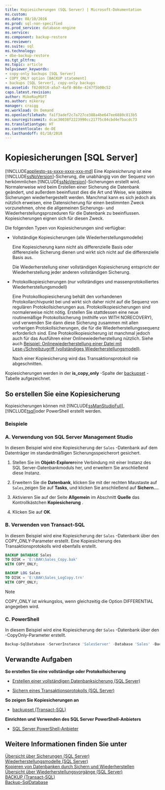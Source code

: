 ```yaml
---
title: Kopiesicherungen (SQL Server) | Microsoft-Dokumentation
ms.custom: 
ms.date: 08/10/2016
ms.prod: sql-non-specified
ms.prod_service: database-engine
ms.service: 
ms.component: backup-restore
ms.reviewer: 
ms.suite: sql
ms.technology:
- dbe-backup-restore
ms.tgt_pltfrm: 
ms.topic: article
helpviewer_keywords:
- copy-only backups [SQL Server]
- COPY_ONLY option [BACKUP statement]
- backups [SQL Server], copy-only backups
ms.assetid: f82d6918-a5a7-4af8-868e-4247f5b00c52
caps.latest.revision: 
author: MikeRayMSFT
ms.author: mikeray
manager: craigg
ms.workload: On Demand
ms.openlocfilehash: fa1f3adef2c7a727ce388a4be647ee6880c813b5
ms.sourcegitcommit: dcac30038f2223990cc21775c84cbd4e7bacdc73
ms.translationtype: HT
ms.contentlocale: de-DE
ms.lasthandoff: 01/18/2018
---
```

# <a name="copy-only-backups-sql-server"></a>Kopiesicherungen [SQL Server]
[!INCLUDE[appliesto-ss-xxxx-xxxx-xxx-md](../../includes/appliesto-ss-xxxx-xxxx-xxx-md.md)] Eine *Kopiesicherung* ist eine [!INCLUDE[ssNoVersion](../../includes/ssnoversion-md.md)]-Sicherung, die unabhängig von der Sequenz von herkömmlichen [!INCLUDE[ssNoVersion](../../includes/ssnoversion-md.md)]-Sicherungen erstellt wird. Normalerweise wird beim Erstellen einer Sicherung die Datenbank geändert, und außerdem beeinflusst dies die Art und Weise, wie spätere Sicherungen wiederhergestellt werden. Manchmal kann es sich jedoch als nützlich erweisen, eine Datensicherung für einen bestimmten Zweck vorzunehmen, ohne die allgemeinen Sicherungs- und Wiederherstellungsprozeduren für die Datenbank zu beeinflussen. Kopiesicherungen eignen sich für diesen Zweck.  
  
 Die folgenden Typen von Kopiesicherungen sind verfügbar:  
  
-   Vollständige Kopiesicherungen (alle Wiederherstellungsmodelle)  
  
     Eine Kopiesicherung kann nicht als differenzielle Basis oder differenzielle Sicherung dienen und wirkt sich nicht auf die differenzielle Basis aus.  
  
     Die Wiederherstellung einer vollständigen Kopiesicherung entspricht der Wiederherstellung jeder anderen vollständigen Sicherung.  
  
-   Protokollkopiesicherungen (nur vollständiges und massenprotokolliertes Wiederherstellungsmodell)  
  
     Eine Protokollkopiesicherung behält den vorhandenen Protokollarchivpunkt bei und wirkt sich daher nicht auf die Sequenz von regulären Protokollsicherungen aus. Protokollkopiesicherungen sind normalerweise nicht nötig. Erstellen Sie stattdessen eine neue routinemäßige Protokollsicherung (mithilfe von WITH NORECOVERY), und verwenden Sie dann diese Sicherung zusammen mit allen vorherigen Protokollsicherungen, die für die Wiederherstellungssequenz erforderlich sind. Eine Protokollkopiesicherung ist manchmal jedoch auch für das Ausführen einer Onlinewiederherstellung nützlich. Siehe auch [Beispiel: Onlinewiederherstellung einer Datei mit Lese-/Schreibzugriff &#40;vollständiges Wiederherstellungsmodell&#41;](../../relational-databases/backup-restore/example-online-restore-of-a-read-write-file-full-recovery-model.md).  
  
     Nach einer Kopiesicherung wird das Transaktionsprotokoll nie abgeschnitten.  
  
 Kopiesicherungen werden in der **is_copy_only** -Spalte der [backupset](../../relational-databases/system-tables/backupset-transact-sql.md) -Tabelle aufgezeichnet.  
  
## <a name="to-create-a-copy-only-backup"></a>So erstellen Sie eine Kopiesicherung  
 Kopiesicherungen können mit [!INCLUDE[ssManStudioFull](../../includes/ssmanstudiofull-md.md)], [!INCLUDE[tsql](../../includes/tsql-md.md)]oder PowerShell erstellt werden.  

### <a name="examples"></a>Beispiele  
###  <a name="SSMSProcedure"></a> A.  Verwendung von SQL Server Management Studio  
In diesem Beispiel wird eine Kopiesicherung der `Sales` -Datenbank auf dem Datenträger im standardmäßigen Sicherungsspeicherort gesichert.

1.  Stellen Sie im **Objekt-Explorer**eine Verbindung mit einer Instanz des SQL Server-Datenbankmoduls her, und erweitern Sie anschließend diese Instanz.

2.  Erweitern Sie die **Datenbank**, klicken Sie mit der rechten Maustaste auf `Sales`,zeigen Sie auf **Tasks**, und klicken Sie anschließend auf **Sichern...**.

3.  Aktivieren Sie auf der Seite **Allgemein** im Abschnitt **Quelle** das Kontrollkästchen **Kopiesicherung** .

4.  Klicken Sie auf **OK**.

  
###  <a name="TsqlProcedure"></a>B.  Verwenden von Transact-SQL  
In diesem Beispiel wird eine Kopiesicherung der `Sales` -Datenbank über den COPY_ONLY-Parameter erstellt.  Eine Kopiesicherung des Transaktionsprotokolls wird ebenfalls erstellt.

```sql
BACKUP DATABASE Sales
TO DISK = 'E:\BAK\Sales_Copy.bak'
WITH COPY_ONLY;

BACKUP LOG Sales
TO DISK = 'E:\BAK\Sales_LogCopy.trn'
WITH COPY_ONLY;
```
  
> [!NOTE]  
> COPY_ONLY ist wirkungslos, wenn gleichzeitig die Option DIFFERENTIAL angegeben wird.  

  
###  <a name="PowerShellProcedure"></a>C.  PowerShell  
In diesem Beispiel wird eine Kopiesicherung der `Sales` -Datenbank über den -CopyOnly-Parameter erstellt.  
```powershell
Backup-SqlDatabase -ServerInstance 'SalesServer' -Database 'Sales' -BackupFile 'E:\BAK\Sales_Copy.bak' -CopyOnly
```  
  
##  <a name="RelatedTasks"></a> Verwandte Aufgaben  
 **So erstellen Sie eine vollständige oder Protokollsicherung**  
  
-   [Erstellen einer vollständigen Datenbanksicherung &#40;SQL Server&#41;](../../relational-databases/backup-restore/create-a-full-database-backup-sql-server.md)  
  
-   [Sichern eines Transaktionsprotokolls &#40;SQL Server&#41;](../../relational-databases/backup-restore/back-up-a-transaction-log-sql-server.md)  
  
 **So zeigen Sie Kopiesicherungen an**  
  
-   [backupset &#40;Transact-SQL&#41;](../../relational-databases/system-tables/backupset-transact-sql.md)  
  
 **Einrichten und Verwenden des SQL Server PowerShell-Anbieters**  
  
-   [SQL Server PowerShell-Anbieter](../../relational-databases/scripting/sql-server-powershell-provider.md)  
  
  
## <a name="see-also"></a>Weitere Informationen finden Sie unter  
 [Übersicht über Sicherungen &#40;SQL Server&#41;](../../relational-databases/backup-restore/backup-overview-sql-server.md)   
 [Wiederherstellungsmodelle &#40;SQL Server&#41;](../../relational-databases/backup-restore/recovery-models-sql-server.md)   
 [Kopieren von Datenbanken durch Sichern und Wiederherstellen](../../relational-databases/databases/copy-databases-with-backup-and-restore.md)   
 [Übersicht über Wiederherstellungsvorgänge &#40;SQL Server&#41;](../../relational-databases/backup-restore/restore-and-recovery-overview-sql-server.md)  
[BACKUP (Transact-SQL)](../../t-sql/statements/backup-transact-sql.md)  
[Backup-SqlDatabase](https://technet.microsoft.com/library/mt683378.aspx)

  

